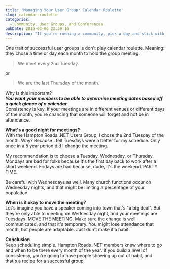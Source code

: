 ```yaml
---
title: 'Managing Your User Group: Calendar Roulette'
slug: calendar-roulette
categories:
  - Community, User Groups, and Conferences
pubDate: 2015-03-06 22:39:16
description: "If you're running a community, pick a day and stick with it!"
---
```


One trait of successful user groups is don't play calendar roulette.  Meaning: they chose a time or day each month to hold the group meeting.

> We meet every 2nd Tuesday.  

or

> We are the last Thursday of the month.

Why is this important?  
***You want your members to be able to determine meeting dates based off a quick glance of a calendar.***  
Consistency is key.  If your meetings are in different venues or different days of the month, you're chancing that someone will forget and not be in attendance.

**What's a good night for meetings?**  
With the Hampton Roads .NET Users Group, I chose the 2nd Tuesday of the month.  Why?  Because I felt Tuesdays were a better for my schedule.  Only once in a 5 year period did I change the meeting.

My recommendation is to choose a Tuesday, Wednesday, or Thursday.  Mondays are bad for folks because it's the first day back to work after a short weekend.  Fridays are bad because, dude, it's the weekend.  PARTY TIME.

Be careful with Wednesdays as well.  Many church functions occur on Wednesday nights, and that might be limiting a percentage of your population.

**When is it okay to move the meeting?**  
Let's imagine you have a speaker coming into town that's "a big deal".  But they're only able to meeting on Wednesday night, and your meetings are Tuesdays.  MOVE THE MEETING.  Make sure the change is well communicated, and that it's temporary.  You might lose attendance that month, but people are adaptable.  Just don't make it a habit.

**Conclusion**  
Keep scheduling simple.  Hampton Roads .NET members knew where to go and when to be there every month of the year.  If you build a level of consistency, you're going to have people showing up out of habit, and that's a recipe for a successful group.


